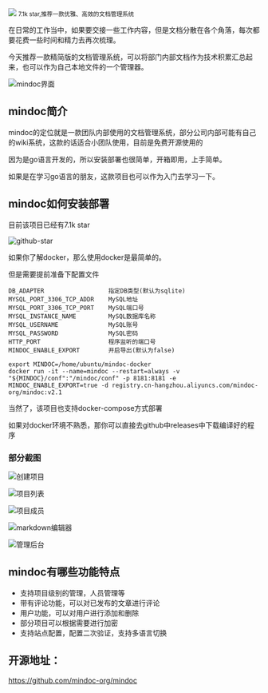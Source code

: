 <img src="/assets/image/240726-mindoc-1.png">
<small>7.1k star,推荐一款优雅、高效的文档管理系统</small>

在日常的工作当中，如果要交接一些工作内容，但是文档分散在各个角落，每次都要花费一些时间和精力去再次梳理。

今天推荐一款精简版的文档管理系统，可以将部门内部文档作为技术积累汇总起来，也可以作为自己本地文件的一个管理器。

![mindoc界面](/assets/image/240726-mindoc.png)

## mindoc简介

mindoc的定位就是一款团队内部使用的文档管理系统，部分公司内部可能有自己的wiki系统，这款的话适合小团队使用，目前是免费开源使用的

因为是go语言开发的，所以安装部署也很简单，开箱即用，上手简单。

如果是在学习go语言的朋友，这款项目也可以作为入门去学习一下。

## mindoc如何安装部署

目前该项目已经有7.1k star

![github-star](/assets/image/240726-mindoc-1.png) 

如果你了解docker，那么使用docker是最简单的。

但是需要提前准备下配置文件

```
DB_ADAPTER                  指定DB类型(默认为sqlite)
MYSQL_PORT_3306_TCP_ADDR    MySQL地址
MYSQL_PORT_3306_TCP_PORT    MySQL端口号
MYSQL_INSTANCE_NAME         MySQL数据库名称
MYSQL_USERNAME              MySQL账号
MYSQL_PASSWORD              MySQL密码
HTTP_PORT                   程序监听的端口号
MINDOC_ENABLE_EXPORT        开启导出(默认为false)
```

```
export MINDOC=/home/ubuntu/mindoc-docker
docker run -it --name=mindoc --restart=always -v "${MINDOC}/conf":"/mindoc/conf" -p 8181:8181 -e MINDOC_ENABLE_EXPORT=true -d registry.cn-hangzhou.aliyuncs.com/mindoc-org/mindoc:v2.1
```

当然了，该项目也支持docker-compose方式部署

如果对docker环境不熟悉，那你可以直接去github中releases中下载编译好的程序

### 部分截图
![创建项目](/assets/image/240726-mindoc-2.png)

![项目列表](/assets/image/240726-mindoc-3.png)

![项目成员](/assets/image/240726-mindoc-4.png)

![markdown编辑器](/assets/image/240726-mindoc-5.png)

![管理后台](/assets/image/240726-mindoc-6.png)

##  mindoc有哪些功能特点

- 支持项目级别的管理，人员管理等
- 带有评论功能，可以对已发布的文章进行评论
- 用户功能，可以对用户进行添加和删除
- 部分项目可以根据需要进行加密
- 支持站点配置，配置二次验证，支持多语言切换

## 开源地址：

https://github.com/mindoc-org/mindoc